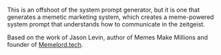 This is an offshoot of the system prompt generator, but it is one that generates a memetic marketing system, which creates a meme-powered system prompt that understands how to communicate in the zeitgeist.

Based on the work of Jason Levin, author of Memes Make Millions and founder of [Memelord.tech](https://memelord.tech/?via=leo).

